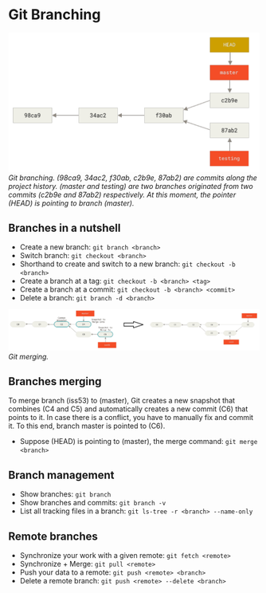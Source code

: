 # Git Branching
![version control](images/68_git_branch.png)<br>*Git branching. (98ca9, 34ac2, f30ab, c2b9e, 87ab2) are 
commits along the project history. (master and testing) are two branches originated from two commits 
(c2b9e and 87ab2) respectively. At this moment, the pointer (HEAD) is pointing to branch (master).*

## Branches in a nutshell
 - Create a new branch: ```git branch <branch>```
 - Switch branch: ```git checkout <branch>```
 - Shorthand to create and switch to a new branch: ```git checkout -b <branch>```
 - Create a branch at a tag: ```git checkout -b <branch> <tag>```
 - Create a branch at a commit: ```git checkout -b <branch> <commit>```
 - Delete a branch: ```git branch -d <branch>```
 
 
![version control](images/74_merge.png)<br>*Git merging.*
## Branches merging
To merge branch (iss53) to (master), Git creates a new snapshot that combines (C4 and C5) and automatically
creates a new commit (C6) that points to it. In case there is a conflict, you have to manually fix and commit it.
To this end, branch master is pointed to (C6).  
 - Suppose (HEAD) is pointing to (master), the merge command: ```git merge <branch>```
 
## Branch management
 - Show branches: ```git branch```
 - Show branches and commits: ```git branch -v```
 - List all tracking files in a branch: ```git ls-tree -r <branch> --name-only```
 
## Remote branches
 - Synchronize your work with a given remote: ```git fetch <remote>```
 - Synchronize + Merge: ```git pull <remote>```
 - Push your data to a remote: ```git push <remote> <branch>```
 - Delete a remote branch: ```git push <remote> --delete <branch>```